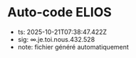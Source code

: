 # Auto-code ELIOS
- ts: 2025-10-21T07:38:47.422Z
- sig: ∞.je.toi.nous.432.528
- note: fichier généré automatiquement